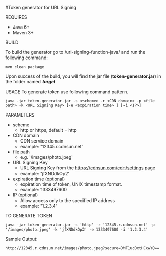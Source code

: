 #Token generator for URL Signing

REQUIRES

 * Java 6+
 * Maven 3+

BUILD

  To build the generator go to /url-signing-function-java/ and run the following command:
```
mvn clean package
```
  Upon success of the build, you will find the jar file (**token-generator.jar**) in the folder named ***target***

USAGE
  To generate token use following command pattern.
```
java -jar token-generator.jar -s <scheme> -r <CDN domain> -p <file path> -k <URL Signing Key> [-e <expiration time> ] [-i <IP>]
```

PARAMETERS

* scheme
  * http or https, default = http
* CDN domain
  * CDN service domain
  * example: '12345.r.cdnsun.net'
* file path
  * e.g. '/images/photo.jpeg'
* URL Signing Key
  * URL Signing Key from the https://cdnsun.com/cdn/settings page
  * example: 'jfXNDdkOp2'
* expiration time (optional)
  * expiration time of token, UNIX timestamp format.
  * example: 1333497600
* IP (optional)
  * Allow access only to the specified IP address
  * example: '1.2.3.4'


TO GENERATE TOKEN
```
java -jar token-generator.jar -s 'http' -r '12345.r.cdnsun.net' -p '/images/photo.jpeg' -k 'jfXNDdkOp2' -e 1333497600 -i '1.2.3.4'
```
Sample Output:
```
http://12345.r.cdnsun.net/images/photo.jpeg?secure=DMF1ucDxtHCxwYQ==
```
